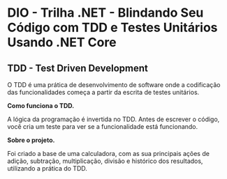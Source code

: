 # DIO - Trilha .NET - Blindando Seu Código com TDD e Testes Unitários Usando .NET Core

## TDD - Test Driven Development

O TDD é uma prática de desenvolvimento de software onde a codificação das funcionalidades começa a partir da escrita de testes unitários.

**Como funciona o TDD.**

A lógica da programação é invertida no TDD. Antes de escrever o código, você cria um teste para ver se a funcionalidade está funcionando.


**Sobre o projeto.**

Foi criado a base de uma calculadora, com as sua principais ações de adição, subtração, multiplicação, divisão e histórico dos resultados,
utilizando a prática do TDD. 
